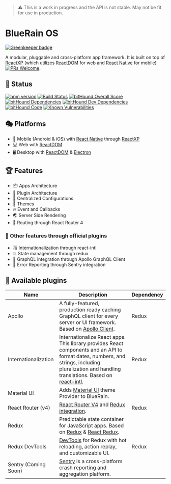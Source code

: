 
> ⚠️ This is a work in progress and the API is not stable. May not be fit for use in production.

# BlueRain OS

[![Greenkeeper badge](https://badges.greenkeeper.io/BlueEastCode/bluerain-os.svg)](https://greenkeeper.io/)

A modular, pluggable and cross-platform app framework. It is built on top of [ReactXP](https://microsoft.github.io/reactxp/) (which utilizes [ReactDOM](https://facebook.github.io/react/docs/react-dom.html) for web and [React Native](https://facebook.github.io/react-native/) for mobile) [![PRs Welcome](https://img.shields.io/badge/PRs-welcome-brightgreen.svg)](https://github.com/BlueEastCode/bluerain-os/compare).

## 🎊 Status

[![npm version](https://badge.fury.io/js/%40blueeast%2Fbluerain-os.svg)](https://github.com/BlueEastCode/bluerain-os) [![Build Status](https://travis-ci.org/BlueEastCode/bluerain-os.svg?branch=master)](https://travis-ci.org/BlueEastCode/bluerain-os) [![bitHound Overall Score](https://www.bithound.io/github/BlueEastCode/bluerain-os/badges/score.svg)](https://www.bithound.io/github/BlueEastCode/bluerain-os) [![bitHound Dependencies](https://www.bithound.io/github/BlueEastCode/bluerain-os/badges/dependencies.svg)](https://www.bithound.io/github/BlueEastCode/bluerain-os/develop/dependencies/npm) [![bitHound Dev Dependencies](https://www.bithound.io/github/BlueEastCode/bluerain-os/badges/devDependencies.svg)](https://www.bithound.io/github/BlueEastCode/bluerain-os/develop/dependencies/npm) [![bitHound Code](https://www.bithound.io/github/BlueEastCode/bluerain-os/badges/code.svg)](https://www.bithound.io/github/BlueEastCode/bluerain-os) [![Known Vulnerabilities](https://snyk.io/test/npm/@blueeast/bluerain-os/badge.svg)](https://snyk.io/test/npm/@blueeast/bluerain-os)


## 🎭 Platforms
- 📱 Mobile (Android & iOS) with [React Native](https://facebook.github.io/react-native/) through [ReactXP](https://microsoft.github.io/reactxp/)
- 💻 Web with [ReactDOM](https://facebook.github.io/react/docs/react-dom.html)
- 🖥 Desktop with [ReactDOM](https://facebook.github.io/react/docs/react-dom.html) & [Electron](https://electron.atom.io/)

## 🏆 Features
- 📦 Apps Architecture
- 🤖 Plugin Architecture
- 🔧 Centralized Configurations
- 💅 Themes
- 🔥 Event and Callbacks
- 🌏 Server Side Rendering
- 🔀 Routing through React Router 4

### 🎨 Other features through official plugins
- 🈯️ Internationalization through react-intl
- 💥 State management through redux
- 🚀 GraphQL integration through Apollo GraphQL Client
- 🚨 Error Reporting through Sentry integration


## 🤖 Available plugins

Name | Description | Dependency
------ | ------ | ------
Apollo | A fully-featured, production ready caching GraphQL client for every server or UI framework. Based on [Apollo Client](http://dev.apollodata.com/react/). | Redux
Internationalization | Internationalize React apps. This library provides React components and an API to format dates, numbers, and strings, including pluralization and handling translations. Based on [react-intl](https://github.com/yahoo/react-intl). | Redux
Material UI | Adds [Material UI](http://www.material-ui.com/#/) theme Provider to BlueRain. | 
React Router (v4) | [React Router V4](https://github.com/ReactTraining/react-router) and [Redux integration](https://github.com/ReactTraining/react-router/tree/master/packages/react-router-redux). | Redux
Redux | Predictable state container for JavaScript apps. Based on [Redux](http://redux.js.org/) & [React Redux](https://github.com/reactjs/react-redux).
Redux DevTools | [DevTools](https://github.com/gaearon/redux-devtools) for Redux with hot reloading, action replay, and customizable UI.  | Redux
Sentry (Coming Soon) | [Sentry](https://sentry.io/) is a cross-platform crash reporting and aggregation platform. 
